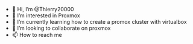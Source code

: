 - 👋 Hi, I’m @Thierry20000
- 👀 I’m interested in Proxmox
- 🌱 I’m currently learning how to create a promox cluster with virtualbox
- 💞️ I’m looking to collaborate on proxmox
- 📫 How to reach me 

<!---
Thierry20000/Thierry20000 is a ✨ special ✨ repository because its `README.md` (this file) appears on your GitHub profile.
You can click the Preview link to take a look at your changes.
--->
